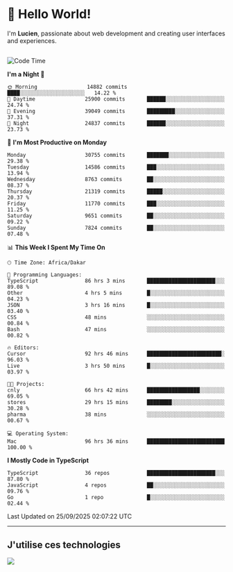# 👋 Hello World!

I'm **Lucien**, passionate about web development and creating user interfaces and experiences.

##

<!--START_SECTION:waka-->
![Code Time](http://img.shields.io/badge/Code%20Time-3%2C861%20hrs%2054%20mins-blue)

**I'm a Night 🦉** 

```text
🌞 Morning                14882 commits       ████░░░░░░░░░░░░░░░░░░░░░   14.22 % 
🌆 Daytime                25900 commits       ██████░░░░░░░░░░░░░░░░░░░   24.74 % 
🌃 Evening                39049 commits       █████████░░░░░░░░░░░░░░░░   37.31 % 
🌙 Night                  24837 commits       ██████░░░░░░░░░░░░░░░░░░░   23.73 % 
```
📅 **I'm Most Productive on Monday** 

```text
Monday                   30755 commits       ███████░░░░░░░░░░░░░░░░░░   29.38 % 
Tuesday                  14586 commits       ███░░░░░░░░░░░░░░░░░░░░░░   13.94 % 
Wednesday                8763 commits        ██░░░░░░░░░░░░░░░░░░░░░░░   08.37 % 
Thursday                 21319 commits       █████░░░░░░░░░░░░░░░░░░░░   20.37 % 
Friday                   11770 commits       ███░░░░░░░░░░░░░░░░░░░░░░   11.25 % 
Saturday                 9651 commits        ██░░░░░░░░░░░░░░░░░░░░░░░   09.22 % 
Sunday                   7824 commits        ██░░░░░░░░░░░░░░░░░░░░░░░   07.48 % 
```


📊 **This Week I Spent My Time On** 

```text
🕑︎ Time Zone: Africa/Dakar

💬 Programming Languages: 
TypeScript               86 hrs 3 mins       ██████████████████████░░░   89.08 % 
Other                    4 hrs 5 mins        █░░░░░░░░░░░░░░░░░░░░░░░░   04.23 % 
JSON                     3 hrs 16 mins       █░░░░░░░░░░░░░░░░░░░░░░░░   03.40 % 
CSS                      48 mins             ░░░░░░░░░░░░░░░░░░░░░░░░░   00.84 % 
Bash                     47 mins             ░░░░░░░░░░░░░░░░░░░░░░░░░   00.82 % 

🔥 Editors: 
Cursor                   92 hrs 46 mins      ████████████████████████░   96.03 % 
Live                     3 hrs 50 mins       █░░░░░░░░░░░░░░░░░░░░░░░░   03.97 % 

🐱‍💻 Projects: 
cnly                     66 hrs 42 mins      █████████████████░░░░░░░░   69.05 % 
stores                   29 hrs 15 mins      ████████░░░░░░░░░░░░░░░░░   30.28 % 
pharma                   38 mins             ░░░░░░░░░░░░░░░░░░░░░░░░░   00.67 % 

💻 Operating System: 
Mac                      96 hrs 36 mins      █████████████████████████   100.00 % 
```

**I Mostly Code in TypeScript** 

```text
TypeScript               36 repos            ██████████████████████░░░   87.80 % 
JavaScript               4 repos             ██░░░░░░░░░░░░░░░░░░░░░░░   09.76 % 
Go                       1 repo              █░░░░░░░░░░░░░░░░░░░░░░░░   02.44 % 
```




 Last Updated on 25/09/2025 02:07:22 UTC
<!--END_SECTION:waka-->
---

## J'utilise ces technologies

<p align="left">
  <a href="https://skillicons.dev">
    <img src="https://skillicons.dev/icons?i=ts,js,go,ruby,css,scss,tailwind,react,vite,nextjs,docker,figma,ableton" />
  </a>
</p>

